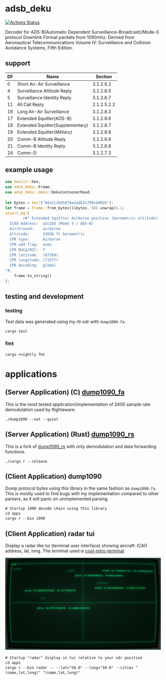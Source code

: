 # adsb_deku

[![Actions Status](https://github.com/wcampbell0x2a/adsb_deku/workflows/CI/badge.svg)](https://github.com/wcampbell0x2a/adsb_deku/actions)

Decoder for ADS-B(Automatic Dependent Surveillance-Broadcast)/Mode-S protocol Downlink Format packets from 1090mhz.
Derived from Aeronautical Telecommunications Volume IV: Surveillance and Collision Avoidance Systems, Fifth Edition.

## support
|  DF  |  Name                           |  Section    |
| ---- | ------------------------------- | ----------- |
| 0    | Short Air-Air Surveillance      | 3.1.2.8.2   |
| 4    | Surveillance Altitude Reply     | 3.1.2.6.5   |
| 5    | Surveillance Identity Reply     | 3.1.2.6.7   |
| 11   | All Call Reply                  | 2.1.2.5.2.2 |
| 16   | Long Air-Air Surveillance       | 3.1.2.8.3   |
| 17   | Extended Squitter(ADS-B)        | 3.1.2.8.6   |
| 18   | Extended Squitter(Supplementary)| 3.1.2.8.7   |
| 19   | Extended Squitter(Military)     | 3.1.2.8.8   |
| 20   | Comm-B Altitude Reply           | 3.1.2.6.6   |
| 21   | Comm-B Identity Reply           | 3.1.2.6.8   |
| 24   | Comm-D                          | 3.1.2.7.3   |

## example usage
```rust
use hexlit::hex;
use adsb_deku::Frame;
use adsb_deku::deku::DekuContainerRead;

let bytes = hex!("8da2c1bd587ba2adb31799cb802b");
let frame = Frame::from_bytes((&bytes, 0)).unwrap().1;
assert_eq!(
        r#" Extended Squitter Airborne position (barometric altitude) (11)
  ICAO Address:  a2c1bd (Mode S / ADS-B)
  Air/Ground:    airborne
  Altitude:      23650 ft barometric
  CPR type:      Airborne
  CPR odd flag:  even
  CPR NUCp/NIC:  7
  CPR latitude:  (87769)
  CPR longitude: (71577)
  CPR decoding:  global
"#,
    frame.to_string()
);
```

## testing and development

### testing

Test data was generated using my rtl-sdr with `dump1090-fa`.
```text
cargo test
```

### fmt
```text
cargo +nightly fmt
```

# applications

## (Server Application) (C) [dump1090_fa]((https://github.com/flightaware/dump1090.git))
This is the most tested application/implementation of 2400 sample rate demodulation used by flightaware.

```text
./dump1090 --net --quiet
```

## (Server Application) (Rust) [dump1090_rs]((https://github.com/wcampbell0x2a/dump1090_rs.git))
This is a fork of [dump1090_rs](https://github.com/johnwstanford/dump1090_rs) with only demodulation
and data forwarding functions.
```text
./cargo r --release
```

## (Client Application) dump1090

Dump protocol bytes using this library in the same fashion as `dump1090-fa`.
This is mostly used to find bugs with my implementation compared to other parsers, as it will panic on
unimplemented parsing.

```text
# Startup 1090 decode chain using this library
cd apps
cargo r --bin 1090
```

## (Client Application) radar tui

Display a radar like tui (terminal user interface) showing aircraft: ICAO address, lat, long.
The terminal used is [cool-retro-terminal](https://github.com/Swordfish90/cool-retro-term).

![Radar Example](/media/2021-09-06-082636_1804x1062_scrot.png)
```text
# Startup "radar" display in tui relative to your sdr position
cd apps
cargo r --bin radar -- --lat="50.0" --long="50.0" --cities "(name,lat,long)" "(name,lat,long)"
```
